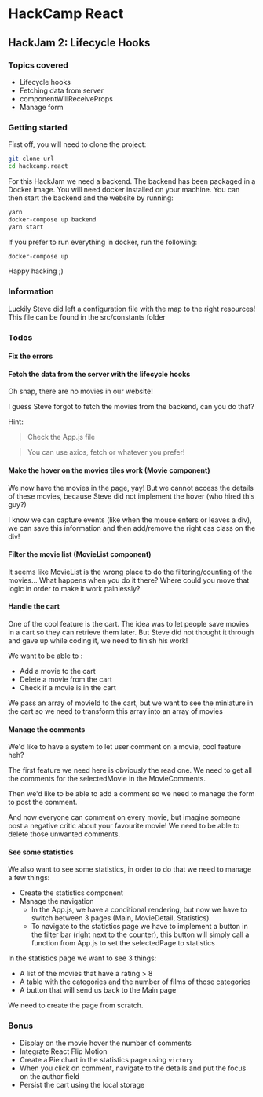 # HackCamp React

## HackJam 2: Lifecycle Hooks

### Topics covered

* Lifecycle hooks
* Fetching data from server
* componentWillReceiveProps
* Manage form

### Getting started

First off, you will need to clone the project:
```bash
git clone url
cd hackcamp.react
```

For this HackJam we need a backend.
The backend has been packaged in a Docker image.
You will need docker installed on your machine.
You can then start the backend and the website by running:
```bash
yarn
docker-compose up backend
yarn start
```

If you prefer to run everything in docker, run the following:
```bash
docker-compose up
```

Happy hacking ;)

### Information
Luckily Steve did left a configuration file with the map to the right resources!
This file can be found in the src/constants folder

### Todos

#### Fix the errors

#### Fetch the data from the server with the lifecycle hooks
Oh snap, there are no movies in our website! 

I guess Steve forgot to fetch the movies from the backend, can you do that?

Hint:
> Check the App.js file

> You can use axios, fetch or whatever you prefer!

#### Make the hover on the movies tiles work (Movie component)
We now have the movies in the page, yay!
But we cannot access the details of these movies, because Steve did not implement the hover (who hired this guy?)

I know we can capture events (like when the mouse enters or leaves a div), we can save this information and then add/remove the right css class on the div!

#### Filter the movie list (MovieList component)
It seems like MovieList is the wrong place to do the filtering/counting of the movies... What happens when you do it there? Where could you move that logic in order to make it work painlessly? 

#### Handle the cart
One of the cool feature is the cart. The idea was to let people save movies in a cart so they can retrieve them later. But Steve did not thought it through and gave up while coding it, we need to finish his work! 

We want to be able to :
* Add a movie to the cart
* Delete a movie from the cart
* Check if a movie is in the cart

We pass an array of movieId to the cart, but we want to see the miniature in the cart so we need to transform this array into an array of movies

#### Manage the comments
We'd like to have a system to let user comment on a movie, cool feature heh?

The first feature we need here is obviously the read one. We need to get all the comments for the selectedMovie in the MovieComments.

Then we'd like to be able to add a comment so we need to manage the form to post the comment.

And now everyone can comment on every movie, but imagine someone post a negative critic about your favourite movie! We need to be able to delete those unwanted comments.

#### See some statistics
We also want to see some statistics, in order to do that we need to manage a few things:

* Create the statistics component
* Manage the navigation 
    * In the App.js, we have a conditional rendering, but now we have to switch between 3 pages (Main, MovieDetail, Statistics)
    * To navigate to the statistics page we have to implement a button in the filter bar (right next to the counter), this button will simply call a function from App.js to set the selectedPage to statistics
     
In the statistics page we want to see 3 things:
* A list of the movies that have a rating > 8
* A table with the categories and the number of films of those categories
* A button that will send us back to the Main page

We need to create the page from scratch.

### Bonus
* Display on the movie hover the number of comments
* Integrate React Flip Motion
* Create a Pie chart in the statistics page using `victory`
* When you click on comment, navigate to the details and put the focus on the author field
* Persist the cart using the local storage

